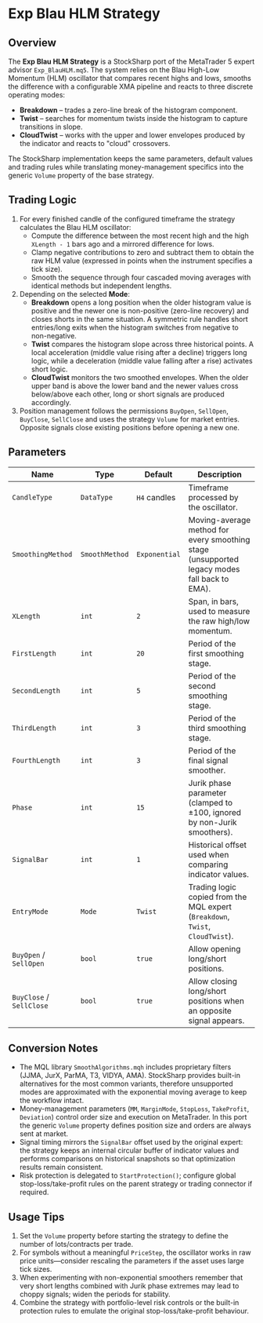 # Exp Blau HLM Strategy

## Overview

The **Exp Blau HLM Strategy** is a StockSharp port of the MetaTrader 5 expert advisor `Exp_BlauHLM.mq5`. The system relies on the Blau High-Low Momentum (HLM) oscillator that compares recent highs and lows, smooths the difference with a configurable XMA pipeline and reacts to three discrete operating modes:

- **Breakdown** – trades a zero-line break of the histogram component.
- **Twist** – searches for momentum twists inside the histogram to capture transitions in slope.
- **CloudTwist** – works with the upper and lower envelopes produced by the indicator and reacts to "cloud" crossovers.

The StockSharp implementation keeps the same parameters, default values and trading rules while translating money-management specifics into the generic `Volume` property of the base strategy.

## Trading Logic

1. For every finished candle of the configured timeframe the strategy calculates the Blau HLM oscillator:
   - Compute the difference between the most recent high and the high `XLength - 1` bars ago and a mirrored difference for lows.
   - Clamp negative contributions to zero and subtract them to obtain the raw HLM value (expressed in points when the instrument specifies a tick size).
   - Smooth the sequence through four cascaded moving averages with identical methods but independent lengths.
2. Depending on the selected **Mode**:
   - **Breakdown** opens a long position when the older histogram value is positive and the newer one is non-positive (zero-line recovery) and closes shorts in the same situation. A symmetric rule handles short entries/long exits when the histogram switches from negative to non-negative.
   - **Twist** compares the histogram slope across three historical points. A local acceleration (middle value rising after a decline) triggers long logic, while a deceleration (middle value falling after a rise) activates short logic.
   - **CloudTwist** monitors the two smoothed envelopes. When the older upper band is above the lower band and the newer values cross below/above each other, long or short signals are produced accordingly.
3. Position management follows the permissions `BuyOpen`, `SellOpen`, `BuyClose`, `SellClose` and uses the strategy `Volume` for market entries. Opposite signals close existing positions before opening a new one.

## Parameters

| Name | Type | Default | Description |
| ---- | ---- | ------- | ----------- |
| `CandleType` | `DataType` | `H4` candles | Timeframe processed by the oscillator. |
| `SmoothingMethod` | `SmoothMethod` | `Exponential` | Moving-average method for every smoothing stage (unsupported legacy modes fall back to EMA). |
| `XLength` | `int` | `2` | Span, in bars, used to measure the raw high/low momentum. |
| `FirstLength` | `int` | `20` | Period of the first smoothing stage. |
| `SecondLength` | `int` | `5` | Period of the second smoothing stage. |
| `ThirdLength` | `int` | `3` | Period of the third smoothing stage. |
| `FourthLength` | `int` | `3` | Period of the final signal smoother. |
| `Phase` | `int` | `15` | Jurik phase parameter (clamped to ±100, ignored by non-Jurik smoothers). |
| `SignalBar` | `int` | `1` | Historical offset used when comparing indicator values. |
| `EntryMode` | `Mode` | `Twist` | Trading logic copied from the MQL expert (`Breakdown`, `Twist`, `CloudTwist`). |
| `BuyOpen` / `SellOpen` | `bool` | `true` | Allow opening long/short positions. |
| `BuyClose` / `SellClose` | `bool` | `true` | Allow closing long/short positions when an opposite signal appears. |

## Conversion Notes

- The MQL library `SmoothAlgorithms.mqh` includes proprietary filters (JJMA, JurX, ParMA, T3, VIDYA, AMA). StockSharp provides built-in alternatives for the most common variants, therefore unsupported modes are approximated with the exponential moving average to keep the workflow intact.
- Money-management parameters (`MM`, `MarginMode`, `StopLoss`, `TakeProfit`, `Deviation`) control order size and execution on MetaTrader. In this port the generic `Volume` property defines position size and orders are always sent at market.
- Signal timing mirrors the `SignalBar` offset used by the original expert: the strategy keeps an internal circular buffer of indicator values and performs comparisons on historical snapshots so that optimization results remain consistent.
- Risk protection is delegated to `StartProtection()`; configure global stop-loss/take-profit rules on the parent strategy or trading connector if required.

## Usage Tips

1. Set the `Volume` property before starting the strategy to define the number of lots/contracts per trade.
2. For symbols without a meaningful `PriceStep`, the oscillator works in raw price units—consider rescaling the parameters if the asset uses large tick sizes.
3. When experimenting with non-exponential smoothers remember that very short lengths combined with Jurik phase extremes may lead to choppy signals; widen the periods for stability.
4. Combine the strategy with portfolio-level risk controls or the built-in protection rules to emulate the original stop-loss/take-profit behaviour.

